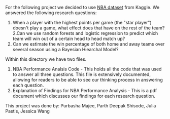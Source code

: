 For the following project we decided to use [NBA dataset](https://www.kaggle.com/datasets/nathanlauga/nba-games) from Kaggle. 
We answered the following research questions: 
1. When a player with the highest points per game (the "star player") doesn't play a game, what effect does that have on the rest of the team?
2.Can we use random forests and logistic regression to predict which team will win out of a certain head to head match up?
3. Can we estimate the win percentage of both home and away teams over several season using a Bayesian Hiearchal Model?

Within this directory we have two files. 
1. NBA Performance Analsis Code - This holds all the code that was used to answer all three questions. This file is extensively documented, allowing for readers to be able to see our thinking process in answering each question.
2. Explanation of Findings for NBA Performance Analysis - This is a pdf document which discusses our findings for each research question.

This project was done by:  Purbasha Majee, Parth Deepak Shisode, Julia Pastis, Jessica Wang
